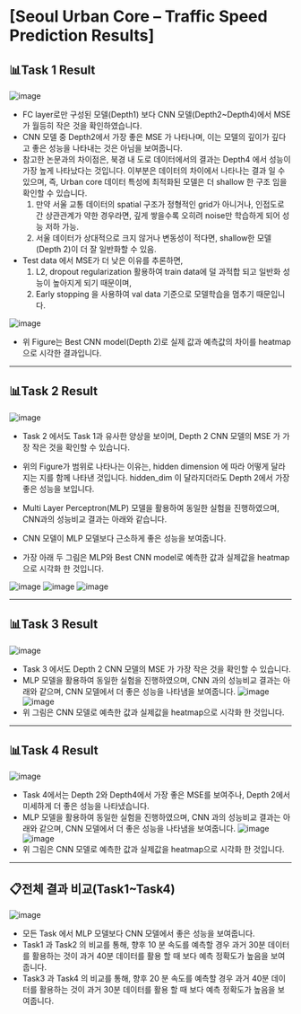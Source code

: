 # [Seoul Urban Core – Traffic Speed Prediction Results]
  ## 📊Task 1 Result 
  ![image](https://github.com/user-attachments/assets/d0dbe46b-6fd3-4cc9-9e24-a40f18efa0a3)
- FC layer로만 구성된 모델(Depth1) 보다 CNN 모델(Depth2~Depth4)에서 MSE 가 월등히 작은 것을 확인하였습니다.
- CNN 모델 중 Depth2에서 가장 좋은 MSE 가 나타나며, 이는 모델의 깊이가 깊다고 좋은 성능을 나타내는 것은 아님을 보여줍니다.
- 참고한 논문과의 차이점은, 북경 내 도로 데이터에서의 결과는 Depth4 에서 성능이 가장 높게 나타났다는 것입니다. 이부분은 데이터의 차이에서 나타나는 결과 일 수 있으며, 즉, Urban core 데이터 특성에 최적화된 모델은 더 shallow 한 구조 임을 확인할 수 있습니다. 
  1) 만약 서울 교통 데이터의 spatial 구조가 정형적인 grid가 아니거나, 인접도로 간 상관관계가 약한 경우라면, 깊게 쌓을수록 오히려 noise만 학습하게 되어 성능 저하 가능.
  2) 서울 데이터가 상대적으로 크지 않거나 변동성이 적다면, shallow한 모델(Depth 2)이 더 잘 일반화할 수 있음.
- Test data 에서 MSE가 더 낮은 이유를 추론하면,
  1) L2, dropout regularization 활용하여 train data에 덜 과적합 되고 일반화 성능이 높아지게 되기 때문이며,
  2) Early stopping 을 사용하여 val data 기준으로 모델학습을 멈추기 때문입니다.



![image](https://github.com/user-attachments/assets/6a1077f2-e701-4fcb-9099-a6716b60a1d0)
- 위 Figure는 Best CNN model(Depth 2)로 실제 값과 예측값의 차이를 heatmap으로 시각한 결과입니다.

---

  ## 📊Task 2 Result
  ![image](https://github.com/user-attachments/assets/672762be-6e76-4667-a003-6c161492e9a7)
- Task 2 에서도 Task 1과 유사한 양상을 보이며, Depth 2 CNN 모델의 MSE 가 가장 작은 것을 확인할 수 있습니다.
- 위의 Figure가 범위로 나타나는 이유는, hidden dimension 에 따라 어떻게 달라지는 지를 함께 나타낸 것입니다. hidden_dim 이 달라지더라도 Depth 2에서 가장 좋은 성능을 보입니다.

- Multi Layer Perceptron(MLP) 모델을 활용하여 동일한 실험을 진행하였으며, CNN과의 성능비교 결과는 아래와 같습니다.
- CNN 모델이 MLP 모델보다 근소하게 좋은 성능을 보여줍니다.
- 가장 아래 두 그림은 MLP와 Best CNN model로 예측한 값과 실제값을 heatmap으로 시각화 한 것입니다.
  
![image](https://github.com/user-attachments/assets/2833c73b-0bd3-40ed-a1cb-85b862612047)
![image](https://github.com/user-attachments/assets/3624d1d5-d41c-48bb-878d-1a2d2417c653)
![image](https://github.com/user-attachments/assets/c9b38019-07bd-4d0d-93c4-8182bb9a28cc)


---

  ## 📊Task 3 Result
![image](https://github.com/user-attachments/assets/f9f70817-4103-46f2-8512-be1a7577378b)
- Task 3 에서도 Depth 2 CNN 모델의 MSE 가 가장 작은 것을 확인할 수 있습니다.
- MLP 모델을 활용하여 동일한 실험을 진행하였으며, CNN 과의 성능비교 결과는 아래와 같으며, CNN 모델에서 더 좋은 성능을 나타냄을 보여줍니다.
![image](https://github.com/user-attachments/assets/a516f471-ef06-4464-b2cd-d381e0c3657b)
![image](https://github.com/user-attachments/assets/7d8f85d2-8523-46a2-8d5a-914902a08a83)
- 위 그림은 CNN 모델로 예측한 값과 실제값을 heatmap으로 시각화 한 것입니다.

 ---

  ## 📊Task 4 Result
![image](https://github.com/user-attachments/assets/c186d492-e6bf-4710-81e0-d3f658ffdaf7)
- Task 4에서는 Depth 2와 Depth4에서 가장 좋은 MSE를 보여주나, Depth 2에서 미세하게 더 좋은 성능을 나타냈습니다.
- MLP 모델을 활용하여 동일한 실험을 진행하였으며, CNN 과의 성능비교 결과는 아래와 같으며, CNN 모델에서 더 좋은 성능을 나타냄을 보여줍니다.
![image](https://github.com/user-attachments/assets/12eef6d8-14fa-4dec-9b9a-b210afa6a9a8)
![image](https://github.com/user-attachments/assets/addf893b-f28d-4b76-a8df-ef43a5e6aeab)
- 위 그림은 CNN 모델로 예측한 값과 실제값을 heatmap으로 시각화 한 것입니다.
  
--- 

## 📋전체 결과 비교(Task1~Task4)
![image](https://github.com/user-attachments/assets/fba9e4c9-1947-47c1-8b54-3fc739384052)
- 모든 Task 에서 MLP 모델보다 CNN 모델에서 좋은 성능을 보여줍니다.
- Task1 과 Task2 의 비교를 통해, 향후 10 분 속도를 예측할 경우 과거 30분 데이터를 활용하는 것이 과거 40분 데이터를 활용 할 때 보다 예측 정확도가 높음을 보여줍니다.
- Task3 과 Task4 의 비교를 통해, 향후 20 분 속도를 예측할 경우 과거 40분 데이터를 활용하는 것이 과거 30분 데이터를 활용 할 때 보다 예측 정확도가 높음을 보여줍니다.
